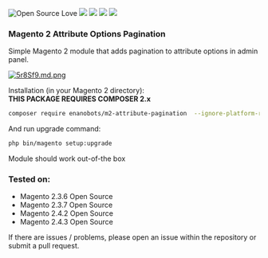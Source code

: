 ![Open Source Love](https://img.shields.io/badge/open-source-lightgrey?style=for-the-badge&logo=github)
![](https://img.shields.io/badge/Magento-2.2.x-orange?style=for-the-badge&logo=magento)
![](https://img.shields.io/badge/Magento-2.3.x-orange?style=for-the-badge&logo=magento)
![](https://img.shields.io/badge/Magento-2.4.x-orange?style=for-the-badge&logo=magento)
![](https://img.shields.io/badge/Maintained-yes-gren?style=for-the-badge&logo=magento)

### Magento 2 Attribute Options Pagination

Simple Magento 2 module that adds pagination to attribute options in admin panel.

[![5r8Sf9.md.png](https://iili.io/5r8Sf9.md.png)](https://freeimage.host/i/5r8Sf9)

Installation (in your Magento 2 directory):\
**THIS PACKAGE REQUIRES COMPOSER 2.x** 
```bash
composer require enanobots/m2-attribute-pagination  --ignore-platform-reqs
```

And run upgrade command:
```bash
php bin/magento setup:upgrade
```

Module should work out-of-the box

### Tested on:
- Magento 2.3.6 Open Source
- Magento 2.3.7 Open Source
- Magento 2.4.2 Open Source
- Magento 2.4.3 Open Source

If there are issues / problems, please open an issue within the repository or submit a pull request.